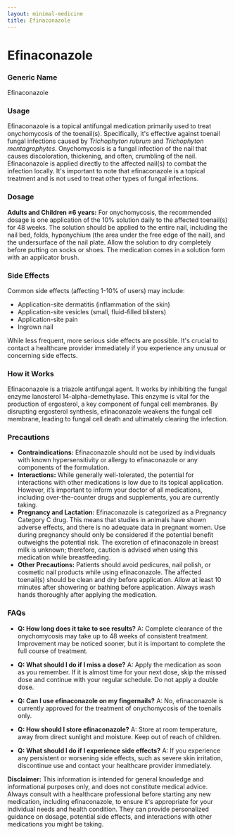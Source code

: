 ```yaml
---
layout: minimal-medicine
title: Efinaconazole
---
```


# Efinaconazole
### Generic Name
Efinaconazole

### Usage
Efinaconazole is a topical antifungal medication primarily used to treat onychomycosis of the toenail(s).  Specifically, it's effective against toenail fungal infections caused by *Trichophyton rubrum* and *Trichophyton mentagrophytes*.  Onychomycosis is a fungal infection of the nail that causes discoloration, thickening, and often, crumbling of the nail.  Efinaconazole is applied directly to the affected nail(s) to combat the infection locally.  It's important to note that efinaconazole is a topical treatment and is not used to treat other types of fungal infections.

### Dosage
**Adults and Children ≥6 years:** For onychomycosis, the recommended dosage is one application of the 10% solution daily to the affected toenail(s) for 48 weeks.  The solution should be applied to the entire nail, including the nail bed, folds, hyponychium (the area under the free edge of the nail), and the undersurface of the nail plate.  Allow the solution to dry completely before putting on socks or shoes.  The medication comes in a solution form with an applicator brush.

### Side Effects
Common side effects (affecting 1-10% of users) may include:

* Application-site dermatitis (inflammation of the skin)
* Application-site vesicles (small, fluid-filled blisters)
* Application-site pain
* Ingrown nail

While less frequent, more serious side effects are possible.  It's crucial to contact a healthcare provider immediately if you experience any unusual or concerning side effects.

### How it Works
Efinaconazole is a triazole antifungal agent. It works by inhibiting the fungal enzyme lanosterol 14-alpha-demethylase. This enzyme is vital for the production of ergosterol, a key component of fungal cell membranes. By disrupting ergosterol synthesis, efinaconazole weakens the fungal cell membrane, leading to fungal cell death and ultimately clearing the infection.

### Precautions
* **Contraindications:** Efinaconazole should not be used by individuals with known hypersensitivity or allergy to efinaconazole or any components of the formulation.
* **Interactions:**  While generally well-tolerated, the potential for interactions with other medications is low due to its topical application. However, it’s important to inform your doctor of all medications, including over-the-counter drugs and supplements, you are currently taking.
* **Pregnancy and Lactation:** Efinaconazole is categorized as a Pregnancy Category C drug. This means that studies in animals have shown adverse effects, and there is no adequate data in pregnant women.  Use during pregnancy should only be considered if the potential benefit outweighs the potential risk. The excretion of efinaconazole in breast milk is unknown; therefore, caution is advised when using this medication while breastfeeding.
* **Other Precautions:** Patients should avoid pedicures, nail polish, or cosmetic nail products while using efinaconazole.  The affected toenail(s) should be clean and dry before application. Allow at least 10 minutes after showering or bathing before application. Always wash hands thoroughly after applying the medication.


### FAQs

* **Q: How long does it take to see results?**  A:  Complete clearance of the onychomycosis may take up to 48 weeks of consistent treatment.  Improvement may be noticed sooner, but it is important to complete the full course of treatment.

* **Q: What should I do if I miss a dose?** A: Apply the medication as soon as you remember.  If it is almost time for your next dose, skip the missed dose and continue with your regular schedule. Do not apply a double dose.

* **Q: Can I use efinaconazole on my fingernails?** A: No, efinaconazole is currently approved for the treatment of onychomycosis of the toenails only.

* **Q: How should I store efinaconazole?** A: Store at room temperature, away from direct sunlight and moisture. Keep out of reach of children.

* **Q: What should I do if I experience side effects?** A:  If you experience any persistent or worsening side effects, such as severe skin irritation, discontinue use and contact your healthcare provider immediately.


**Disclaimer:** This information is intended for general knowledge and informational purposes only, and does not constitute medical advice.  Always consult with a healthcare professional before starting any new medication, including efinaconazole, to ensure it's appropriate for your individual needs and health condition.  They can provide personalized guidance on dosage, potential side effects, and interactions with other medications you might be taking.
